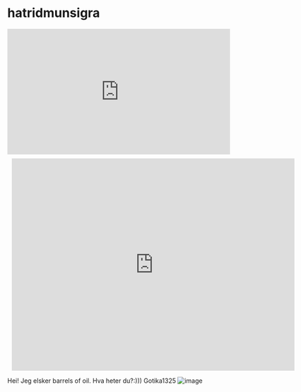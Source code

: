 # hatridmunsigra

<div style="width: 100%;"><div style="position: relative; padding-bottom: 56.25%; padding-top: 0; height: 0;"><iframe title="DARTS QUIZ" frameborder="0" width="1200" height="675" style="position: absolute; top: 0; left: 0; width: 100%; height: 100%;" src="https://view.genial.ly/637335ff75e73f001196adb0" type="text/html" allowscriptaccess="always" allowfullscreen="true" scrolling="yes" allownetworking="all"></iframe> </div> </div>


<div style="width: 640px; height: 480px; margin: 10px; position: relative;"><iframe allowfullscreen frameborder="0" style="width:640px; height:480px" src="https://lucid.app/documents/embedded/eafd9c88-8829-4536-9aa9-59befc353a9e" id="1HJ9aSYBAukT"></iframe></div>


Hei! Jeg elsker barrels of oil. Hva heter du?:))) 
Gotika1325
![image](https://user-images.githubusercontent.com/114979532/195007490-5a0f82b0-2691-4f0a-9d6d-0ae2b6ef4a79.png)
